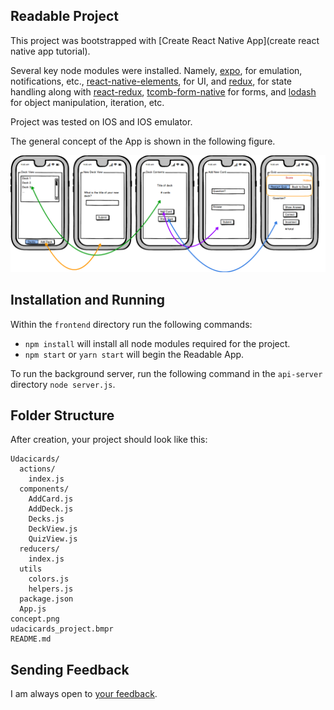 ## Readable Project

This project was bootstrapped with [Create React Native App](create react native app tutorial).

Several key node modules were installed. Namely, [expo](https://expo.io), for emulation, notifications, etc., [react-native-elements](https://react-native-training.github.io/react-native-elements/), for UI, and [redux](https://redux.js.org), for state handling along with [react-redux](https://github.com/reduxjs/react-redux), [tcomb-form-native](https://github.com/gcanti/tcomb-form-native) for forms, and [lodash](https://lodash.com) for object manipulation, iteration, etc.

Project was tested on IOS and IOS emulator.

The general concept of the App is shown in the following figure.

![alt text](./concept.png)

## Installation and Running
Within the `frontend` directory run the following commands:
* `npm install` will install all node modules required for the project.
* `npm start` or `yarn start` will begin the Readable App.

To run the background server, run the following command in the `api-server` directory `node server.js`.

## Folder Structure

After creation, your project should look like this:

```
Udacicards/
  actions/
    index.js
  components/
    AddCard.js
    AddDeck.js
    Decks.js
    DeckView.js
    QuizView.js
  reducers/
    index.js
  utils
    colors.js
    helpers.js
  package.json
  App.js
concept.png
udacicards_project.bmpr
README.md
```

## Sending Feedback

I am always open to [your feedback](http://jessequinn.info).
